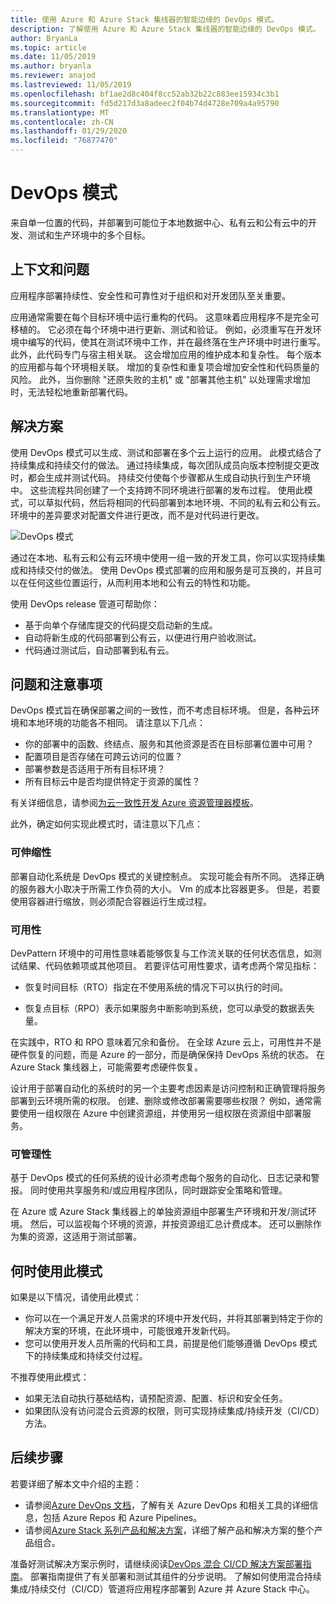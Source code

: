 ```yaml
---
title: 使用 Azure 和 Azure Stack 集线器的智能边缘的 DevOps 模式。
description: 了解使用 Azure 和 Azure Stack 集线器的智能边缘的 DevOps 模式。
author: BryanLa
ms.topic: article
ms.date: 11/05/2019
ms.author: bryanla
ms.reviewer: anajod
ms.lastreviewed: 11/05/2019
ms.openlocfilehash: bf1ae2d8c404f8cc52ab32b22c883ee15934c3b1
ms.sourcegitcommit: fd5d217d3a8adeec2f04b74d4728e709a4a95790
ms.translationtype: MT
ms.contentlocale: zh-CN
ms.lasthandoff: 01/29/2020
ms.locfileid: "76877470"
---
```

# <a name="devops-pattern"></a>DevOps 模式

来自单一位置的代码，并部署到可能位于本地数据中心、私有云和公有云中的开发、测试和生产环境中的多个目标。

## <a name="context-and-problem"></a>上下文和问题

应用程序部署持续性、安全性和可靠性对于组织和对开发团队至关重要。

应用通常需要在每个目标环境中运行重构的代码。 这意味着应用程序不是完全可移植的。 它必须在每个环境中进行更新、测试和验证。 例如，必须重写在开发环境中编写的代码，使其在测试环境中工作，并在最终落在生产环境中时进行重写。 此外，此代码专门与宿主相关联。 这会增加应用的维护成本和复杂性。 每个版本的应用都与每个环境相关联。 增加的复杂性和重复项会增加安全性和代码质量的风险。 此外，当你删除 "还原失败的主机" 或 "部署其他主机" 以处理需求增加时，无法轻松地重新部署代码。

## <a name="solution"></a>解决方案

使用 DevOps 模式可以生成、测试和部署在多个云上运行的应用。 此模式结合了持续集成和持续交付的做法。 通过持续集成，每次团队成员向版本控制提交更改时，都会生成并测试代码。 持续交付使每个步骤都从生成自动执行到生产环境中。 这些流程共同创建了一个支持跨不同环境进行部署的发布过程。 使用此模式，可以草拟代码，然后将相同的代码部署到本地环境、不同的私有云和公有云。 环境中的差异要求对配置文件进行更改，而不是对代码进行更改。

![DevOps 模式](media/pattern-cicd-pipeline/hybrid-ci-cd.png)

通过在本地、私有云和公有云环境中使用一组一致的开发工具，你可以实现持续集成和持续交付的做法。 使用 DevOps 模式部署的应用和服务是可互换的，并且可以在任何这些位置运行，从而利用本地和公有云的特性和功能。

使用 DevOps release 管道可帮助你：

- 基于向单个存储库提交的代码提交启动新的生成。
- 自动将新生成的代码部署到公有云，以便进行用户验收测试。
- 代码通过测试后，自动部署到私有云。

## <a name="issues-and-considerations"></a>问题和注意事项

DevOps 模式旨在确保部署之间的一致性，而不考虑目标环境。 但是，各种云环境和本地环境的功能各不相同。 请注意以下几点：

- 你的部署中的函数、终结点、服务和其他资源是否在目标部署位置中可用？
- 配置项目是否存储在可跨云访问的位置？
- 部署参数是否适用于所有目标环境？
- 所有目标云中是否均提供特定于资源的属性？

有关详细信息，请参阅[为云一致性开发 Azure 资源管理器模板](https://docs.microsoft.com/azure/azure-resource-manager/templates-cloud-consistency)。

此外，确定如何实现此模式时，请注意以下几点：

### <a name="scalability"></a>可伸缩性

部署自动化系统是 DevOps 模式的关键控制点。 实现可能会有所不同。 选择正确的服务器大小取决于所需工作负荷的大小。 Vm 的成本比容器更多。 但是，若要使用容器进行缩放，则必须配合容器运行生成过程。

### <a name="availability"></a>可用性

DevPattern 环境中的可用性意味着能够恢复与工作流关联的任何状态信息，如测试结果、代码依赖项或其他项目。 若要评估可用性要求，请考虑两个常见指标：

-   恢复时间目标（RTO）指定在不使用系统的情况下可以执行的时间。

-   恢复点目标（RPO）表示如果服务中断影响到系统，您可以承受的数据丢失量。

在实践中，RTO 和 RPO 意味着冗余和备份。 在全球 Azure 云上，可用性并不是硬件恢复的问题，而是 Azure 的一部分，而是确保保持 DevOps 系统的状态。 在 Azure Stack 集线器上，可能需要考虑硬件恢复。

设计用于部署自动化的系统时的另一个主要考虑因素是访问控制和正确管理将服务部署到云环境所需的权限。 创建、删除或修改部署需要哪些权限？ 例如，通常需要使用一组权限在 Azure 中创建资源组，并使用另一组权限在资源组中部署服务。

### <a name="manageability"></a>可管理性

基于 DevOps 模式的任何系统的设计必须考虑每个服务的自动化、日志记录和警报。 同时使用共享服务和/或应用程序团队，同时跟踪安全策略和管理。

在 Azure 或 Azure Stack 集线器上的单独资源组中部署生产环境和开发/测试环境。 然后，可以监视每个环境的资源，并按资源组汇总计费成本。 还可以删除作为集的资源，这适用于测试部署。

## <a name="when-to-use-this-pattern"></a>何时使用此模式

如果是以下情况，请使用此模式：

- 你可以在一个满足开发人员需求的环境中开发代码，并将其部署到特定于你的解决方案的环境，在此环境中，可能很难开发新代码。
- 您可以使用开发人员所需的代码和工具，前提是他们能够遵循 DevOps 模式下的持续集成和持续交付过程。

不推荐使用此模式：

- 如果无法自动执行基础结构，请预配资源、配置、标识和安全任务。
- 如果团队没有访问混合云资源的权限，则可实现持续集成/持续开发（CI/CD）方法。

## <a name="next-steps"></a>后续步骤

若要详细了解本文中介绍的主题：
- 请参阅[Azure DevOps 文档](/azure/devops)，了解有关 Azure DevOps 和相关工具的详细信息，包括 Azure Repos 和 Azure Pipelines。
- 请参阅[Azure Stack 系列产品和解决方案](/azure-stack)，详细了解产品和解决方案的整个产品组合。

准备好测试解决方案示例时，请继续阅读[DevOps 混合 CI/CD 解决方案部署指南](https://aka.ms/hybriddevopsdeploy)。 部署指南提供了有关部署和测试其组件的分步说明。 了解如何使用混合持续集成/持续交付（CI/CD）管道将应用程序部署到 Azure 并 Azure Stack 中心。
